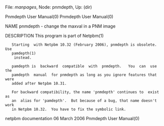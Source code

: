 File: *manpages*,  Node: pnmdepth,  Up: (dir)

Pnmdepth User Manual(0)                                Pnmdepth User Manual(0)



NAME
       pnmdepth - change the maxval in a PNM image


DESCRIPTION
       This program is part of Netpbm(1)

       Starting  with Netpbm 10.32 (February 2006), pnmdepth is obsolete.  Use
       pamdepth(1)
        instead.

       pamdepth is  backward  compatible  with  pnmdepth.   You  can  use  the
       pamdepth  manual  for pnmdepth as long as you ignore features that were
       added after Netpbm 10.31.

       For backward compatibility, the name 'pnmdepth' continues to  exist  as
       an  alias for 'pamdepth'.  But because of a bug, that name doesn't work
       in Netpbm 10.32.  You have to fix the symbolic link.



netpbm documentation             06 March 2006         Pnmdepth User Manual(0)
